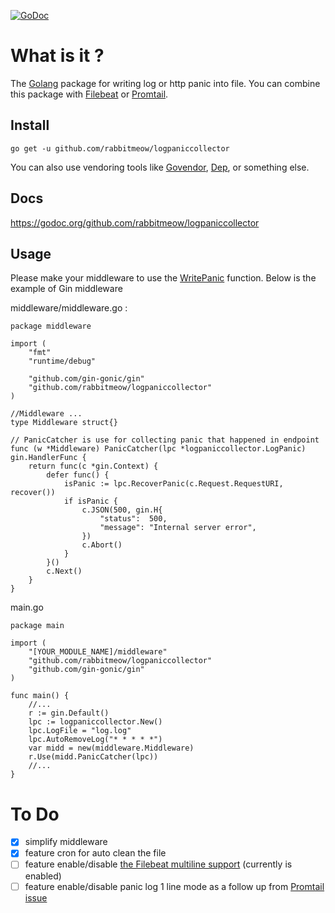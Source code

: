 [![GoDoc](https://godoc.org/github.com/rabbitmeow/logpaniccollector?status.svg)](https://godoc.org/github.com/rabbitmeow/logpaniccollector)

# What is it ?

The [Golang](https://golang.org) package for writing log or http panic into file. You can combine this package with [Filebeat](https://www.elastic.co/products/beats/filebeat) or [Promtail](https://github.com/grafana/loki/tree/master/docs/clients/promtail).

## Install

`go get -u github.com/rabbitmeow/logpaniccollector`

You can also use vendoring tools like [Govendor](https://github.com/kardianos/govendor), [Dep](https://github.com/golang/dep), or something else.

## Docs

<https://godoc.org/github.com/rabbitmeow/logpaniccollector>

## Usage

Please make your middleware to use the [WritePanic](https://godoc.org/github.com/rabbitmeow/logpaniccollector#WritePanic) function. Below is the example of Gin middleware

middleware/middleware.go :
```
package middleware

import (
	"fmt"
	"runtime/debug"

	"github.com/gin-gonic/gin"
	"github.com/rabbitmeow/logpaniccollector"
)

//Middleware ...
type Middleware struct{}

// PanicCatcher is use for collecting panic that happened in endpoint
func (w *Middleware) PanicCatcher(lpc *logpaniccollector.LogPanic) gin.HandlerFunc {
	return func(c *gin.Context) {
		defer func() {
			isPanic := lpc.RecoverPanic(c.Request.RequestURI, recover())
			if isPanic {
				c.JSON(500, gin.H{
					"status":  500,
					"message": "Internal server error",
				})
				c.Abort()
			}
		}()
		c.Next()
	}
}
```

main.go
```
package main

import (
	"[YOUR_MODULE_NAME]/middleware"
	"github.com/rabbitmeow/logpaniccollector"
	"github.com/gin-gonic/gin"
)

func main() {
    //...
	r := gin.Default()
	lpc := logpaniccollector.New()
	lpc.LogFile = "log.log"
	lpc.AutoRemoveLog("* * * * *")
	var midd = new(middleware.Middleware)
	r.Use(midd.PanicCatcher(lpc))
    //...
}
```

# To Do

- [x] simplify middleware
- [x] feature cron for auto clean the file
- [ ] feature enable/disable [the Filebeat multiline support](https://www.elastic.co/guide/en/beats/filebeat/current/multiline-examples.html) (currently is enabled)
- [ ] feature enable/disable panic log 1 line mode as a follow up from [Promtail issue](https://github.com/grafana/loki/issues/74)
